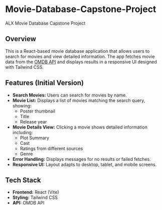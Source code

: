 # Movie-Database-Capstone-Project

ALX Movie Database Capstone Project

## Overview
This is a React-based movie database application that allows users to search for movies and view detailed information. The app fetches movie data from the [OMDB API](http://www.omdbapi.com/) and displays results in a responsive UI designed with Tailwind CSS.

## Features (Initial Version)
- **Search Movies:** Users can search for movies by name.
- **Movie List:** Displays a list of movies matching the search query, showing:
  - Poster thumbnail
  - Title
  - Release year
- **Movie Details View:** Clicking a movie shows detailed information including:
  - Plot Summary
  - Cast
  - Ratings from different sources
  - Genre
- **Error Handling:** Displays messages for no results or failed fetches.
- **Responsive UI:** Layout adapts to desktop, tablet, and mobile screens.

## Tech Stack
- **Frontend:** React (Vite)
- **Styling:** Tailwind CSS
- **API:** OMDB API
